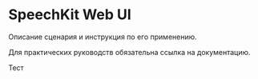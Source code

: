 # SpeechKit Web UI

Описание сценария и инструкция по его применению.

Для практических руководств обязательна ссылка на документацию.

Тест